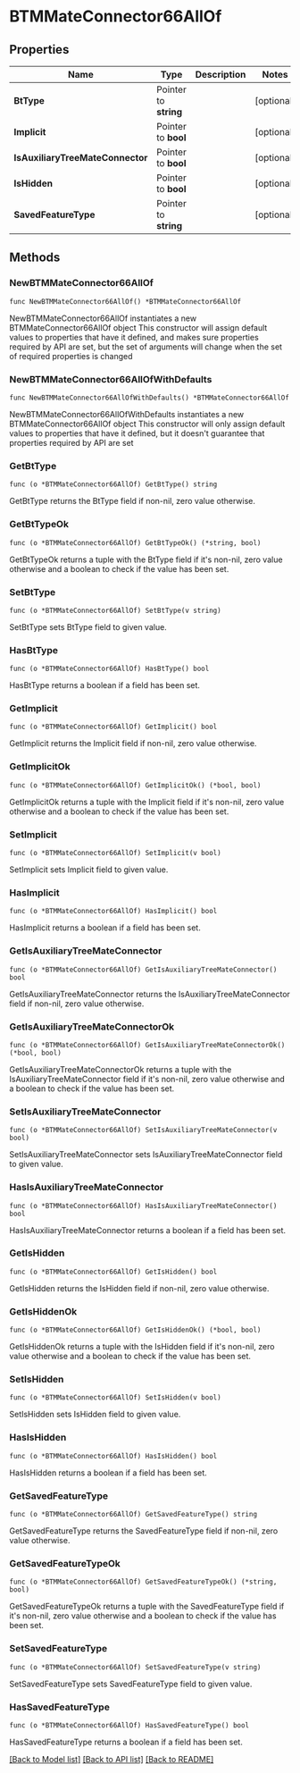 # BTMMateConnector66AllOf

## Properties

Name | Type | Description | Notes
------------ | ------------- | ------------- | -------------
**BtType** | Pointer to **string** |  | [optional] 
**Implicit** | Pointer to **bool** |  | [optional] 
**IsAuxiliaryTreeMateConnector** | Pointer to **bool** |  | [optional] 
**IsHidden** | Pointer to **bool** |  | [optional] 
**SavedFeatureType** | Pointer to **string** |  | [optional] 

## Methods

### NewBTMMateConnector66AllOf

`func NewBTMMateConnector66AllOf() *BTMMateConnector66AllOf`

NewBTMMateConnector66AllOf instantiates a new BTMMateConnector66AllOf object
This constructor will assign default values to properties that have it defined,
and makes sure properties required by API are set, but the set of arguments
will change when the set of required properties is changed

### NewBTMMateConnector66AllOfWithDefaults

`func NewBTMMateConnector66AllOfWithDefaults() *BTMMateConnector66AllOf`

NewBTMMateConnector66AllOfWithDefaults instantiates a new BTMMateConnector66AllOf object
This constructor will only assign default values to properties that have it defined,
but it doesn't guarantee that properties required by API are set

### GetBtType

`func (o *BTMMateConnector66AllOf) GetBtType() string`

GetBtType returns the BtType field if non-nil, zero value otherwise.

### GetBtTypeOk

`func (o *BTMMateConnector66AllOf) GetBtTypeOk() (*string, bool)`

GetBtTypeOk returns a tuple with the BtType field if it's non-nil, zero value otherwise
and a boolean to check if the value has been set.

### SetBtType

`func (o *BTMMateConnector66AllOf) SetBtType(v string)`

SetBtType sets BtType field to given value.

### HasBtType

`func (o *BTMMateConnector66AllOf) HasBtType() bool`

HasBtType returns a boolean if a field has been set.

### GetImplicit

`func (o *BTMMateConnector66AllOf) GetImplicit() bool`

GetImplicit returns the Implicit field if non-nil, zero value otherwise.

### GetImplicitOk

`func (o *BTMMateConnector66AllOf) GetImplicitOk() (*bool, bool)`

GetImplicitOk returns a tuple with the Implicit field if it's non-nil, zero value otherwise
and a boolean to check if the value has been set.

### SetImplicit

`func (o *BTMMateConnector66AllOf) SetImplicit(v bool)`

SetImplicit sets Implicit field to given value.

### HasImplicit

`func (o *BTMMateConnector66AllOf) HasImplicit() bool`

HasImplicit returns a boolean if a field has been set.

### GetIsAuxiliaryTreeMateConnector

`func (o *BTMMateConnector66AllOf) GetIsAuxiliaryTreeMateConnector() bool`

GetIsAuxiliaryTreeMateConnector returns the IsAuxiliaryTreeMateConnector field if non-nil, zero value otherwise.

### GetIsAuxiliaryTreeMateConnectorOk

`func (o *BTMMateConnector66AllOf) GetIsAuxiliaryTreeMateConnectorOk() (*bool, bool)`

GetIsAuxiliaryTreeMateConnectorOk returns a tuple with the IsAuxiliaryTreeMateConnector field if it's non-nil, zero value otherwise
and a boolean to check if the value has been set.

### SetIsAuxiliaryTreeMateConnector

`func (o *BTMMateConnector66AllOf) SetIsAuxiliaryTreeMateConnector(v bool)`

SetIsAuxiliaryTreeMateConnector sets IsAuxiliaryTreeMateConnector field to given value.

### HasIsAuxiliaryTreeMateConnector

`func (o *BTMMateConnector66AllOf) HasIsAuxiliaryTreeMateConnector() bool`

HasIsAuxiliaryTreeMateConnector returns a boolean if a field has been set.

### GetIsHidden

`func (o *BTMMateConnector66AllOf) GetIsHidden() bool`

GetIsHidden returns the IsHidden field if non-nil, zero value otherwise.

### GetIsHiddenOk

`func (o *BTMMateConnector66AllOf) GetIsHiddenOk() (*bool, bool)`

GetIsHiddenOk returns a tuple with the IsHidden field if it's non-nil, zero value otherwise
and a boolean to check if the value has been set.

### SetIsHidden

`func (o *BTMMateConnector66AllOf) SetIsHidden(v bool)`

SetIsHidden sets IsHidden field to given value.

### HasIsHidden

`func (o *BTMMateConnector66AllOf) HasIsHidden() bool`

HasIsHidden returns a boolean if a field has been set.

### GetSavedFeatureType

`func (o *BTMMateConnector66AllOf) GetSavedFeatureType() string`

GetSavedFeatureType returns the SavedFeatureType field if non-nil, zero value otherwise.

### GetSavedFeatureTypeOk

`func (o *BTMMateConnector66AllOf) GetSavedFeatureTypeOk() (*string, bool)`

GetSavedFeatureTypeOk returns a tuple with the SavedFeatureType field if it's non-nil, zero value otherwise
and a boolean to check if the value has been set.

### SetSavedFeatureType

`func (o *BTMMateConnector66AllOf) SetSavedFeatureType(v string)`

SetSavedFeatureType sets SavedFeatureType field to given value.

### HasSavedFeatureType

`func (o *BTMMateConnector66AllOf) HasSavedFeatureType() bool`

HasSavedFeatureType returns a boolean if a field has been set.


[[Back to Model list]](../README.md#documentation-for-models) [[Back to API list]](../README.md#documentation-for-api-endpoints) [[Back to README]](../README.md)


